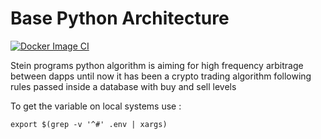 # Base Python Architecture

[![Docker Image CI](https://github.com/SteinPrograms/base-python-architecture/actions/workflows/docker-image.yml/badge.svg)](https://github.com/SteinPrograms/base-python-architecture/actions/workflows/docker-image.yml)

Stein programs python algorithm is aiming for high frequency arbitrage between dapps
until now it has been a crypto trading algorithm following rules passed inside a database with buy and sell levels


To get the variable on local systems use :

```
export $(grep -v '^#' .env | xargs)
```